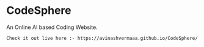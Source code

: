 # CodeSphere
An Online AI based Coding Website.
```
Check it out live here :- https://avinashvermaaa.github.io/CodeSphere/
```
